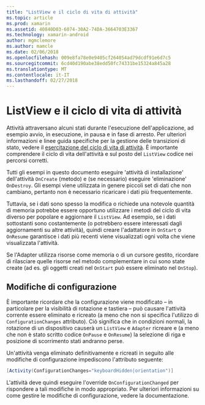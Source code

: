 ```yaml
---
title: "ListView e il ciclo di vita di attività"
ms.topic: article
ms.prod: xamarin
ms.assetid: 40840D03-6074-30A2-74DA-3664703E3367
ms.technology: xamarin-android
author: mgmclemore
ms.author: mamcle
ms.date: 02/06/2018
ms.openlocfilehash: 009e8fa78e0e9405cf264054ad79dcdf91e6d7c5
ms.sourcegitcommit: 6cd40d190abe38edd50fc74331be15324a845a28
ms.translationtype: MT
ms.contentlocale: it-IT
ms.lasthandoff: 02/27/2018
---
```

# <a name="listview-and-the-activity-lifecycle"></a>ListView e il ciclo di vita di attività

Attività attraversano alcuni stati durante l'esecuzione dell'applicazione, ad esempio avvio, in esecuzione, in pausa e in fase di arresto. Per ulteriori informazioni e linee guida specifiche per la gestione delle transizioni di stato, vedere il [esercitazione del ciclo di vita di attività](~/android/app-fundamentals/activity-lifecycle/index.md).
È importante comprendere il ciclo di vita dell'attività e sul posto del `ListView` codice nei percorsi corretti.

Tutti gli esempi in questo documento eseguire 'attività di installazione' dell'attività `OnCreate` (metodo) e (se necessario) eseguire 'eliminazione' `OnDestroy`. Gli esempi viene utilizzata in genere piccoli set di dati che non cambiano, pertanto non è necessario ricaricare i dati più frequentemente.

Tuttavia, se i dati sono spesso la modifica o richiede una notevole quantità di memoria potrebbe essere opportuno utilizzare i metodi del ciclo di vita diverso per popolare e aggiornare il `ListView`. Ad esempio, se i dati sottostanti sono costantemente (o potrebbero essere interessati dagli aggiornamenti su altre attività), quindi creare l'adattatore in `OnStart` o `OnResume` garantisce i dati più recenti viene visualizzati ogni volta che viene visualizzata l'attività.

Se l'Adapter utilizza risorse come memoria o di un cursore gestito, ricordare di rilasciare quelle risorse nel metodo complementare in cui sono state create (ad es. gli oggetti creati nel `OnStart` può essere eliminato nel `OnStop`).

<a name="Configuration_Changes" />

## <a name="configuration-changes"></a>Modifiche di configurazione

È importante ricordare che la configurazione viene modificato &ndash; in particolare per la visibilità di rotazione e tastiera &ndash; può causare l'attività corrente essere eliminato e ricreato (a meno che non si specifica l'utilizzo di `ConfigurationChanges` attributo). Ciò significa che in condizioni normali, la rotazione di un dispositivo causerà un `ListView` e `Adapter` ricreare e (a meno che non è stato scritto codice `OnPause` e `OnResume`) la selezione di riga e posizione di scorrimento stati andranno perse.

Un'attività venga eliminato definitivamente e ricreati in seguito alle modifiche di configurazione impediscono l'attributo seguente:

```csharp
[Activity(ConfigurationChanges="keyboardHidden|orientation")]
```

L'attività deve quindi eseguire l'override `OnConfigurationChanged` per rispondere a tali modifiche in modo appropriato. Per ulteriori informazioni su come gestire le modifiche di configurazione, vedere la documentazione.

